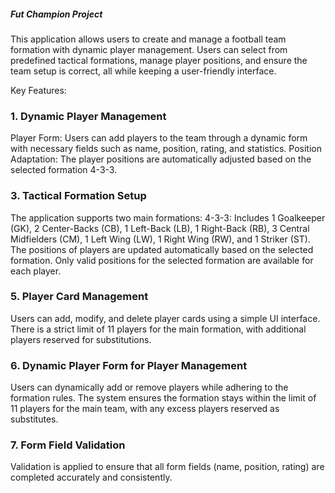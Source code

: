 ##### Fut Champion Project

This application allows users to create and manage a football team formation with dynamic player management. Users can select from predefined tactical formations, manage player positions, and ensure the team setup is correct, all while keeping a user-friendly interface.

Key Features:

### 1. Dynamic Player Management

Player Form: Users can add players to the team through a dynamic form with necessary fields such as name, position, rating, and statistics.
Position Adaptation: The player positions are automatically adjusted based on the selected formation 4-3-3.

### 3. Tactical Formation Setup

The application supports two main formations:
4-3-3: Includes 1 Goalkeeper (GK), 2 Center-Backs (CB), 1 Left-Back (LB), 1 Right-Back (RB), 3 Central Midfielders (CM), 1 Left Wing (LW), 1 Right Wing (RW), and 1 Striker (ST).
The positions of players are updated automatically based on the selected formation.
Only valid positions for the selected formation are available for each player.
### 5. Player Card Management

Users can add, modify, and delete player cards using a simple UI interface.
There is a strict limit of 11 players for the main formation, with additional players reserved for substitutions. 

### 6. Dynamic Player Form for Player Management

Users can dynamically add or remove players while adhering to the formation rules.
The system ensures the formation stays within the limit of 11 players for the main team, with any excess players reserved as substitutes.

### 7. Form Field Validation

Validation is applied to ensure that all form fields (name, position, rating) are completed accurately and consistently.

